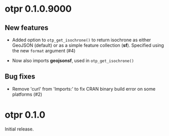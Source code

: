 # otpr 0.1.0.9000

## New features
* Added option to `otp_get_isochrone()` to return isochrone as either GeoJSON (default)
or as a simple feature collection (**sf**). Specified using the new `format` argument (#4)

* Now also imports **geojsonsf**, used in `otp_get_isochrone()`

## Bug fixes
* Remove 'curl' from 'Imports:' to fix CRAN binary build error on some platforms (#2)

# otpr 0.1.0

Initial release.
